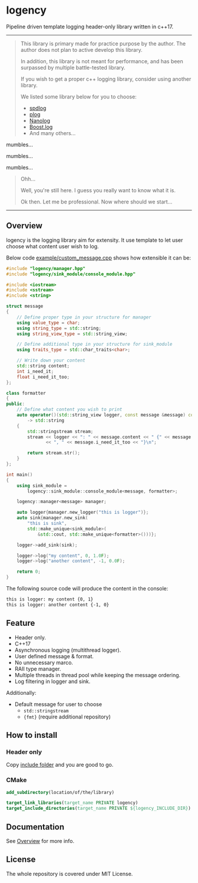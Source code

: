 # logency

Pipeline driven template logging header-only library written in c++17.

---

> This library is primary made for practice purpose by the author.
> The author does not plan to active develop this library.
>
> In addition, this library is not meant for performance, and has been surpassed by multiple battle-tested library.
>
> If you wish to get a proper c++ logging library, consider using another library.
>
> We listed some library below for you to choose:
>
> * [spdlog](https://github.com/gabime/spdlog)
> * [plog](https://github.com/SergiusTheBest/plog)
> * [Nanolog](https://github.com/PlatformLab/NanoLog)
> * [Boost.log](https://github.com/boostorg/log)
> * And many others...

mumbles...

mumbles...

mumbles...

> Ohh...
>
> Well, you're still here. I guess you really want to know what it is.
>
> Ok then. Let me be professional. Now where should we start...

---

## Overview

logency is the logging library aim for extensity. It use template to let user choose what content user wish to log.

Below code [example/custom_message.cpp](example/custom_message.cpp) shows how extensible it can be:

```c++
#include "logency/manager.hpp"
#include "logency/sink_module/console_module.hpp"

#include <iostream>
#include <sstream>
#include <string>

struct message
{
    // Define proper type in your structure for manager
    using value_type = char;
    using string_type = std::string;
    using string_view_type = std::string_view;

    // Define additional type in your structure for sink_module
    using traits_type = std::char_traits<char>;

    // Write down your content
    std::string content;
    int i_need_it;
    float i_need_it_too;
};

class formatter
{
public:
    // Define what content you wish to print
    auto operator()(std::string_view logger, const message &message) const
        -> std::string
    {
        std::stringstream stream;
        stream << logger << ": " << message.content << " {" << message.i_need_it
               << ", " << message.i_need_it_too << "}\n";

        return stream.str();
    }
};

int main()
{
    using sink_module =
        logency::sink_module::console_module<message, formatter>;

    logency::manager<message> manager;

    auto logger{manager.new_logger("this is logger")};
    auto sink{manager.new_sink(
        "this is sink",
        std::make_unique<sink_module>(
            &std::cout, std::make_unique<formatter>()))};

    logger->add_sink(sink);

    logger->log("my content", 0, 1.0F);
    logger->log("another content", -1, 0.0F);

    return 0;
}
```

The following source code will produce the content in the console:

```bash
this is logger: my content {0, 1}
this is logger: another content {-1, 0}
```

## Feature

* Header only.
* C++17
* Asynchronous logging (multithread logger).
* User defined message & format.
* No unnecessary marco.
* RAII type manager.
* Multiple threads in thread pool while keeping the message ordering.
* Log filtering in logger and sink.

Additionally:

* Default message for user to choose
  * `std::stringstream`
  * `{fmt}` (require additional repository)

## How to install

### Header only

Copy [include folder](include/logency) and you are good to go.

### CMake

```CMake
add_subdirectory(location/of/the/library)

target_link_libraries(target_name PRIVATE logency)
target_include_directories(target_name PRIVATE ${logency_INCLUDE_DIR})
```

## Documentation

See [Overview](doc/readme.md) for more info.

## License

The whole repository is covered under MIT License.
